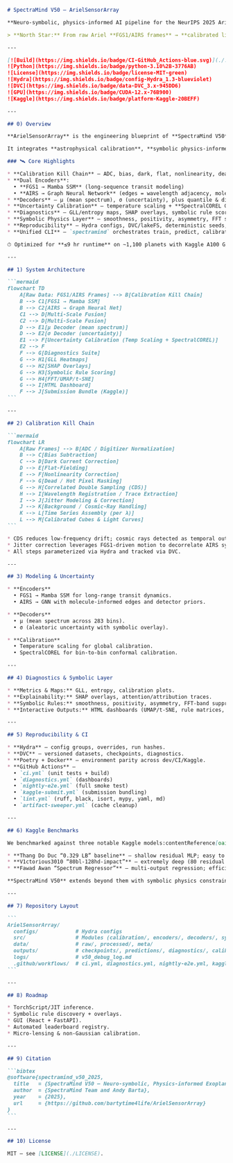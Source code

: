 
````markdown
# SpectraMind V50 — ArielSensorArray

**Neuro-symbolic, physics-informed AI pipeline for the NeurIPS 2025 Ariel Data Challenge**

> **North Star:** From raw Ariel **FGS1/AIRS frames** → **calibrated light curves** → **μ/σ spectra across 283 bins** → **diagnostics & symbolic overlays** → **leaderboard-ready submission** — fully reproducible via CLI, Hydra configs, DVC, CI, and Kaggle integration.

---

[![Build](https://img.shields.io/badge/CI-GitHub_Actions-blue.svg)](./.github/workflows/ci.yml)
![Python](https://img.shields.io/badge/python-3.10%2B-3776AB)
![License](https://img.shields.io/badge/license-MIT-green)
![Hydra](https://img.shields.io/badge/config-Hydra_1.3-blueviolet)
![DVC](https://img.shields.io/badge/data-DVC_3.x-945DD6)
![GPU](https://img.shields.io/badge/CUDA-12.x-76B900)
![Kaggle](https://img.shields.io/badge/platform-Kaggle-20BEFF)

---

## 0) Overview

**ArielSensorArray** is the engineering blueprint of **SpectraMind V50**: a **NASA-grade, mission-critical pipeline** for the NeurIPS 2025 Ariel Data Challenge.

It integrates **astrophysical calibration**, **symbolic physics-informed modeling**, and **deep learning architectures** into a reproducible, **CLI-first** workflow.

### 🛰️ Core Highlights

* **Calibration Kill Chain** — ADC, bias, dark, flat, nonlinearity, dead-pixel masking, CDS, wavelength alignment, jitter correction.  
* **Dual Encoders**:  
  • **FGS1 → Mamba SSM** (long-sequence transit modeling)  
  • **AIRS → Graph Neural Network** (edges = wavelength adjacency, molecule priors, detector regions)  
* **Decoders** — μ (mean spectrum), σ (uncertainty), plus quantile & diffusion heads.  
* **Uncertainty Calibration** — temperature scaling + **SpectralCOREL GNN** with temporal bin correlations.  
* **Diagnostics** — GLL/entropy maps, SHAP overlays, symbolic rule scoring, FFT/UMAP/t-SNE, HTML dashboards.  
* **Symbolic Physics Layer** — smoothness, positivity, asymmetry, FFT suppression, radiative transfer, gravitational & micro-lensing corrections.  
* **Reproducibility** — Hydra configs, DVC/lakeFS, deterministic seeds, Git SHA + config hashes, CI pipelines.  
* **Unified CLI** — `spectramind` orchestrates train, predict, calibrate, diagnose, ablate, submit, selftest, analyze-log, check-cli-map.  

⏱ Optimized for **≤9 hr runtime** on ~1,100 planets with Kaggle A100 GPUs.

---

## 1) System Architecture

```mermaid
flowchart TD
    A[Raw Data: FGS1/AIRS Frames] --> B[Calibration Kill Chain]
    B --> C1[FGS1 → Mamba SSM]
    B --> C2[AIRS → Graph Neural Net]
    C1 --> D[Multi-Scale Fusion]
    C2 --> D[Multi-Scale Fusion]
    D --> E1[μ Decoder (mean spectrum)]
    D --> E2[σ Decoder (uncertainty)]
    E1 --> F[Uncertainty Calibration (Temp Scaling + SpectralCOREL)]
    E2 --> F
    F --> G[Diagnostics Suite]
    G --> H1[GLL Heatmaps]
    G --> H2[SHAP Overlays]
    G --> H3[Symbolic Rule Scoring]
    G --> H4[FFT/UMAP/t-SNE]
    G --> I[HTML Dashboard]
    F --> J[Submission Bundle (Kaggle)]
```

---

## 2) Calibration Kill Chain

```mermaid
flowchart LR
    A[Raw Frames] --> B[ADC / Digitizer Normalization]
    B --> C[Bias Subtraction]
    C --> D[Dark Current Correction]
    D --> E[Flat-Fielding]
    E --> F[Nonlinearity Correction]
    F --> G[Dead / Hot Pixel Masking]
    G --> H[Correlated Double Sampling (CDS)]
    H --> I[Wavelength Registration / Trace Extraction]
    I --> J[Jitter Modeling & Correction]
    J --> K[Background / Cosmic-Ray Handling]
    K --> L[Time Series Assembly (per λ)]
    L --> M[Calibrated Cubes & Light Curves]
```

* CDS reduces low-frequency drift; cosmic rays detected as temporal outliers.  
* Jitter correction leverages FGS1-driven motion to decorrelate AIRS systematics.  
* All steps parameterized via Hydra and tracked via DVC.  

---

## 3) Modeling & Uncertainty

* **Encoders**  
  • FGS1 → Mamba SSM for long-range transit dynamics.  
  • AIRS → GNN with molecule-informed edges and detector priors.  

* **Decoders**  
  • μ (mean spectrum across 283 bins).  
  • σ (aleatoric uncertainty with symbolic overlay).  

* **Calibration**  
  • Temperature scaling for global calibration.  
  • SpectralCOREL for bin-to-bin conformal calibration.  

---

## 4) Diagnostics & Symbolic Layer

* **Metrics & Maps:** GLL, entropy, calibration plots.  
* **Explainability:** SHAP overlays, attention/attribution traces.  
* **Symbolic Rules:** smoothness, positivity, asymmetry, FFT-band suppression, radiative transfer checks.  
* **Interactive Outputs:** HTML dashboards (UMAP/t-SNE, rule matrices, FFT panels), CSV/JSON exports.  

---

## 5) Reproducibility & CI

* **Hydra** — config groups, overrides, run hashes.  
* **DVC** — versioned datasets, checkpoints, diagnostics.  
* **Poetry + Docker** — environment parity across dev/CI/Kaggle.  
* **GitHub Actions** —  
  • `ci.yml` (unit tests + build)  
  • `diagnostics.yml` (dashboards)  
  • `nightly-e2e.yml` (full smoke test)  
  • `kaggle-submit.yml` (submission bundling)  
  • `lint.yml` (ruff, black, isort, mypy, yaml, md)  
  • `artifact-sweeper.yml` (cache cleanup)  

---

## 6) Kaggle Benchmarks

We benchmarked against three notable Kaggle models:contentReference[oaicite:1]{index=1}:

* **Thang Do Duc “0.329 LB” baseline** — shallow residual MLP; easy to reproduce, no uncertainty handling.  
* **V1ctorious3010 “80bl-128hd-impact”** — extremely deep (80 residual blocks); strong leaderboard score but heavy runtime.  
* **Fawad Awan “Spectrum Regressor”** — multi-output regression; efficient and decently performing.  

**SpectraMind V50** extends beyond them with symbolic physics constraints, calibrated uncertainty, and CI-first reproducibility.  

---

## 7) Repository Layout

```
ArielSensorArray/
  configs/            # Hydra configs
  src/                # Modules (calibration/, encoders/, decoders/, symbolic/, cli/, utils/)
  data/               # raw/, processed/, meta/
  outputs/            # checkpoints/, predictions/, diagnostics/, calibrated/
  logs/               # v50_debug_log.md
  .github/workflows/  # ci.yml, diagnostics.yml, nightly-e2e.yml, kaggle-submit.yml, lint.yml
```

---

## 8) Roadmap

* TorchScript/JIT inference.  
* Symbolic rule discovery + overlays.  
* GUI (React + FastAPI).  
* Automated leaderboard registry.  
* Micro-lensing & non-Gaussian calibration.  

---

## 9) Citation

```bibtex
@software{spectramind_v50_2025,
  title   = {SpectraMind V50 — Neuro-symbolic, Physics-informed Exoplanet Spectroscopy},
  author  = {SpectraMind Team and Andy Barta},
  year    = {2025},
  url     = {https://github.com/bartytime4life/ArielSensorArray}
}
```

---

## 10) License

MIT — see [LICENSE](./LICENSE).
````
